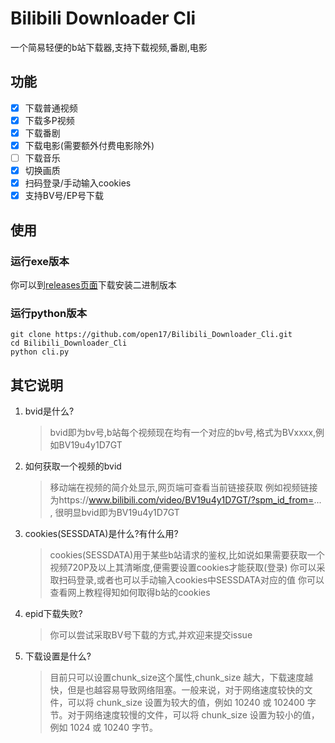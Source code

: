 # Bilibili Downloader Cli
一个简易轻便的b站下载器,支持下载视频,番剧,电影
## 功能
- [x] 下载普通视频 
- [x] 下载多P视频
- [x] 下载番剧
- [x] 下载电影(需要额外付费电影除外)
- [ ] 下载音乐
- [x] 切换画质
- [x] 扫码登录/手动输入cookies
- [x] 支持BV号/EP号下载 

## 使用
### 运行exe版本
你可以到[releases页面](https://github.com/open17/Bilibili_Downloader_Cli/releases)下载安装二进制版本
### 运行python版本
```shell
git clone https://github.com/open17/Bilibili_Downloader_Cli.git
cd Bilibili_Downloader_Cli
python cli.py
```


## 其它说明                  
1. bvid是什么?
                  
    >bvid即为bv号,b站每个视频现在均有一个对应的bv号,格式为BVxxxx,例如BV19u4y1D7GT
                  
                  
2. 如何获取一个视频的bvid
                  
    >移动端在视频的简介处显示,网页端可查看当前链接获取
    例如视频链接为https://www.bilibili.com/video/BV19u4y1D7GT/?spm_id_from=... , 很明显bvid即为BV19u4y1D7GT
                  
3. cookies(SESSDATA)是什么?有什么用?
                  
    >cookies(SESSDATA)用于某些b站请求的鉴权,比如说如果需要获取一个视频720P及以上其清晰度,便需要设置cookies才能获取(登录)
    你可以采取扫码登录,或者也可以手动输入cookies中SESSDATA对应的值
    你可以查看网上教程得知如何取得b站的cookies

4. epid下载失败?
   > 你可以尝试采取BV号下载的方式,并欢迎来提交issue

5. 下载设置是什么?
   > 目前只可以设置chunk_size这个属性,chunk_size 越大，下载速度越快，但是也越容易导致网络阻塞。一般来说，对于网络速度较快的文件，可以将 chunk_size 设置为较大的值，例如 10240 或 102400 字节。对于网络速度较慢的文件，可以将 chunk_size 设置为较小的值，例如 1024 或 10240 字节。